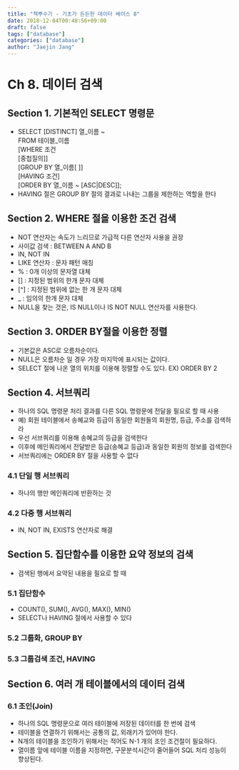 ```yaml
---
title: "책뿌수기 - 기초가 든든한 데이터 베이스 8"
date: 2018-12-04T00:48:56+09:00
draft: false
tags: ["database"]
categories: ["database"]
author: "Jaejin Jang"
---
```


# Ch 8. 데이터 검색

## Section 1. 기본적인 SELECT 명령문

* SELECT [DISTINCT] 열_이름 ~  
FROM 테이블_이름  
[WHERE 조건  
[중첩질의]]  
[GROUP BY 열_이름[ ]]  
[HAVING 조건]  
[ORDER BY 열_이름 ~ [ASC|DESC]];
* HAVING 절은 GROUP BY 절의 결과로 나내는 그룹을 제한하는 역할을 한다

## Section 2. WHERE 절을 이용한 조건 검색

* NOT 연산자는 속도가 느리므로 가급적 다른 연산자 사용을 권장
* 사이값 검색 : BETWEEN A AND B
* IN, NOT IN
* LIKE 연산자 : 문자 패턴 매칭
 * % : 0개 이상의 문자열 대체
 * [] : 지정된 범위의 한개 문자 대체
 * [^] : 지정된 범위에 없는 한 개 문자 대체
 * _ : 임의의 한개 문자 대체
* NULL을 찾는 것은, IS NULL이나 IS NOT NULL 연산자를 사용한다.

## Section 3. ORDER BY절을 이용한 정렬

* 기본값은 ASC로 오름차순이다.
* NULL은 오름차순 일 경우 가장 마지막에 표시되는 값이다.
* SELECT 절에 나온 열의 위치를 이용해 정렬할 수도 있다. EX) ORDER BY 2

## Section 4. 서브쿼리

* 하나의 SQL 명령문 처리 결과를 다른 SQL 명령문에 전달을 필요로 할 때 사용
* 예) 회원 테이블에서 송혜교와 등급이 동일한 회원들의 회원명, 등급, 주소를 검색하라
 * 우선 서브쿼리를 이용해 송혜교의 등급을 검색한다
 * 이후에 메인쿼리에서 전달받은 등급(송혜교 등급)과 동일한 회원의 정보를 검색한다
* 서브쿼리에는 ORDER BY 절을 사용할 수 없다

### 4.1 단일 행 서브쿼리

* 하나의 행만 메인쿼리에 반환하는 것

### 4.2 다중 행 서브쿼리

* IN, NOT IN, EXISTS 연산자로 해결

## Section 5. 집단함수를 이용한 요약 정보의 검색

* 검색된 행에서 요약된 내용을 필요로 할 때

### 5.1 집단함수

* COUNT(), SUM(), AVG(), MAX(), MIN()
* SELECT나 HAVING 절에서 사용할 수 있다

### 5.2 그룹화, GROUP BY

### 5.3 그룹검색 조건, HAVING

## Section 6. 여러 개 테이블에서의 데이터 검색

### 6.1 조인(Join)

* 하나의 SQL 명령문으로 여러 테이블에 저장된 데이터를 한 번에 검색
* 테이블을 연결하기 위해서는 공통의 값, 외래키가 있어야 한다.
* N개의 테이블을 조인하기 위해서는 적어도 N-1 개의 조인 조건절이 필요하다.
* 열이름 앞에 테이블 이름을 지정하면, 구문분석시간이 줄어들어 SQL 처리 성능이 향상된다.
